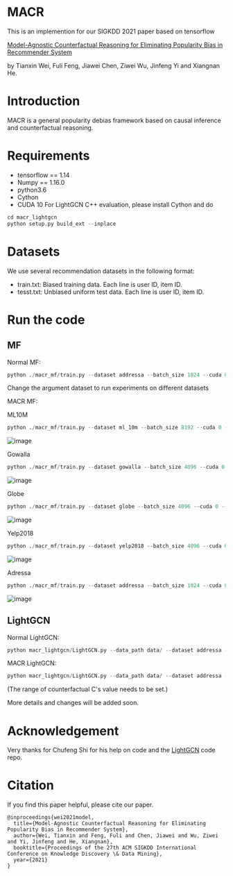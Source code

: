 # MACR
This is an implemention for our SIGKDD 2021 paper based on tensorflow

[Model-Agnostic Counterfactual Reasoning for Eliminating Popularity Bias in Recommender System](https://arxiv.org/abs/2010.15363)

by Tianxin Wei, Fuli Feng, Jiawei Chen, Ziwei Wu, Jinfeng Yi and Xiangnan He.
# Introduction
MACR is a general popularity debias framework based on causal inference and counterfactual reasoning.
# Requirements
* tensorflow == 1.14
* Numpy == 1.16.0
* python3.6
* Cython
* CUDA 10
For LightGCN C++ evaluation, please install Cython and do
```Python
cd macr_lightgcn
python setup.py build_ext --inplace
```
# Datasets
We use several recommendation datasets in the following format:
* train.txt: Biased training data. Each line is user ID, item ID.
* tesst.txt: Unbiased uniform test data. Each line is user ID, item ID.
# Run the code
## MF

Normal MF:
```Python
python ./macr_mf/train.py --dataset addressa --batch_size 1024 --cuda 0 --saveID 1 --log_interval 10 --lr 0.001 --train normalbce --test normal
```
Change the argument dataset to run experiments on different datasets

MACR MF:

ML10M
```Python
python ./macr_mf/train.py --dataset ml_10m --batch_size 8192 --cuda 0 --saveID 0 --log_interval 10 --lr 0.001 --check_c 1 --start 30 --end 31 --step 1 --train rubibceboth --test rubi --alpha 1e-3 --beta 1e-3
```
![image](https://user-images.githubusercontent.com/37143015/131950342-94bedf98-b6ef-4728-a819-34ce6a17377b.png)

Gowalla
```Python
python ./macr_mf/train.py --dataset gowalla --batch_size 4096 --cuda 0 --saveID 0 --log_interval 20 --lr 0.001 --check_c 1 --start 40 --end 41 --step 1 --train rubibceboth --test rubi --alpha 1e-2 --beta 1e-3
```
![image](https://user-images.githubusercontent.com/37143015/131949744-3563ad3f-18b6-424e-85ae-25a32f3bc844.png)

Globe
```Python
python ./macr_mf/train.py --dataset globe --batch_size 4096 --cuda 0 --saveID 0 --log_interval 20 --lr 0.001 --check_c 1 --start 30 --end 31 --step 1 --train rubibceboth --test rubi --alpha 1e-3 --beta 1e-3
```
![image](https://user-images.githubusercontent.com/37143015/131950027-5f423d57-a561-4c66-903d-0c5d1d792b73.png)

Yelp2018
```Python
python ./macr_mf/train.py --dataset yelp2018 --batch_size 4096 --cuda 0 --saveID 0 --log_interval 20 --lr 0.001 --check_c 1 --start 40 --end 41 --step 1 --train rubibceboth --test rubi --alpha 1e-2 --beta 1e-3
```
![image](https://user-images.githubusercontent.com/37143015/131950110-07b7e277-ade7-425e-8af9-17956deea5cb.png)

Adressa
```Python
python ./macr_mf/train.py --dataset addressa --batch_size 1024 --cuda 0 --saveID 0 --log_interval 10 --lr 0.001 --check_c 1 --start 30 --end 31 --step 1 --train rubibceboth --test rubi --alpha 1e-3 --beta 1e-3
```
![image](https://user-images.githubusercontent.com/37143015/131950134-e9335b50-5019-4353-a37b-28b909f414b9.png)
## LightGCN
Normal LightGCN:
```Python
python macr_lightgcn/LightGCN.py --data_path data/ --dataset addressa --verbose 1 --layer_size [64,64] --Ks [20] --loss bce --test normal --epoch 2000 --early_stop 1 --lr 0.001 --batch_size 1024 --gpu_id 1 --log_interval 10
```

MACR LightGCN:
```Python
python macr_lightgcn/LightGCN.py --data_path data/ --dataset addressa --verbose 1 --layer_size [64,64] --Ks [20] --loss bceboth --test rubiboth --start 0 --end 50 --step 31 --epoch 2000 --early_stop 1 --lr 0.001 --batch_size 1024 --gpu_id 1 --log_interval 10 --alpha 1e-3 --beta 1e-3
```
(The range of counterfactual C's value needs to be set.)


More details and changes will be added soon.
# Acknowledgement 
Very thanks for Chufeng Shi for his help on code and the [LightGCN](https://github.com/kuandeng/LightGCN) code repo.
# Citation
If you find this paper helpful, please cite our paper.
```
@inproceedings{wei2021model,
  title={Model-Agnostic Counterfactual Reasoning for Eliminating Popularity Bias in Recommender System},
  author={Wei, Tianxin and Feng, Fuli and Chen, Jiawei and Wu, Ziwei and Yi, Jinfeng and He, Xiangnan},
  booktitle={Proceedings of the 27th ACM SIGKDD International Conference on Knowledge Discovery \& Data Mining},
  year={2021}
}
```





